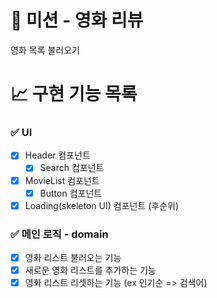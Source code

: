 # 🚀 미션 - 영화 리뷰

영화 목록 불러오기

# 📈 구현 기능 목록

### ✅ UI

- [x] Header 컴포넌트
  - [x] Search 컴포넌트
- [x] MovieList 컴포넌트
  - [x] Button 컴포넌트
- [x] Loading(skeleton UI) 컴포넌트 (후순위)

### ✅ 메인 로직 - domain

- [x] 영화 리스트 불러오는 기능
- [x] 새로운 영화 리스트를 추가하는 기능
- [x] 영화 리스트 리셋하는 기능 (ex 인기순 => 검색어)
